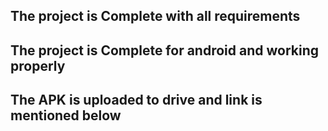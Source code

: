 ## The project is Complete with all requirements
## The project is Complete for android and working properly
## The APK is uploaded to drive  and link is mentioned below

## 